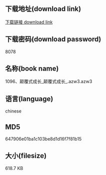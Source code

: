 ## 下载地址(download link)
[下载链接 download link](https://voluble-croquembouche-d321dc.netlify.app/?s=1096%E3%80%81%E9%A2%A0%E8%A6%86%E5%BC%8F%E6%88%90%E9%95%BF_%E9%A2%A0%E8%A6%86%E5%BC%8F%E6%88%90%E9%95%BF_.azw3)

## 下载密码(download password)
8078

## 名称(book name)
1096、颠覆式成长_颠覆式成长_.azw3.azw3

## 语言(language)
chinese

## MD5
647906e01ba1c103be8d1d16f7f81b15

## 大小(filesize)
618.7 KB
